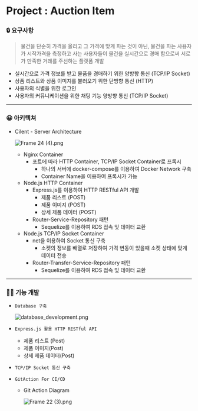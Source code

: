 # Project : Auction Item

### 🔒 요구사항

> 물건을 단순히 가격을 올리고 그 가격에 맞게 파는 것이 아닌, 물건을 파는 사용자가 시작가격을 측정하고 사는 사용자들이 물건을 실시간으로 경매 함으로써 서로가 만족한 거래를 주선하는 플랫폼 개발
> 
- 실시간으로 가격 정보를 받고 물품을 경매하기 위한 양방향 통신 (TCP/IP Socket)
- 상품 리스트와 상품 이미지를 불러오기 위한 단방향 통신 (HTTP)
- 사용자의 식별을 위한 로그인
- 사용자의 커뮤니케이션을 위한 채팅 기능 양방향 통신 (TCP/IP Socket)

---

### 😀 아키텍쳐

- Cilent - Server Architecture
    
    ![Frame 24 (4).png](https://s3-us-west-2.amazonaws.com/secure.notion-static.com/7306637e-aa23-4fec-973c-d2110afda662/Frame_24_(4).png)
    
    - Nginx Container
        - 포트에 따라 HTTP Container, TCP/IP Socket Container로 프록시
            - 하나의 서버에 docker-compose를 이용하여 Docker Network 구축
            - Container Name을 이용하여 프록시가 가능
    - Node.js HTTP Container
        - Express.js를 이용하여 HTTP RESTful API 개발
            - 제품 리스트 (POST)
            - 제품 이미지 (POST)
            - 상세 제품 데이터 (POST)
        - Router-Service-Repository 패턴
            - Sequelize를 이용하여 RDS 접속 및 데이터 교환
    - Node.js TCP/IP Socket Container
        - net을 이용하여 Socket 통신 구축
            - 소켓의 정보를 배열로 저장하여 가격 변동이 있을때 소켓 상태에 맞게 데이터 전송
        - Router-Transfer-Service-Repository 패턴
            - Sequelize를 이용하여 RDS 접속 및 데이터 교환

---

### 🤘🏻 기능 개발

- `Database 구축`
    
    ![database_development.png](https://s3-us-west-2.amazonaws.com/secure.notion-static.com/8f813762-36fa-4859-b13e-a67c2871ea63/database_development.png)
    
- `Express.js 활용 HTTP RESTful API`
    - 제품 리스트 (Post)
    - 제품 이미지(Post)
    - 상세 제품 데이터(Post)
- `TCP/IP Socket 통신 구축`
- `GitAction For CI/CD`
    - Git Action Diagram
        
        ![Frame 22 (3).png](https://s3-us-west-2.amazonaws.com/secure.notion-static.com/14e2af8e-0aa1-43e9-a8fb-835e61988cc5/Frame_22_(3).png)
